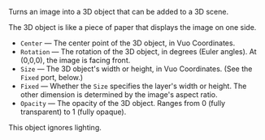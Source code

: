 Turns an image into a 3D object that can be added to a 3D scene. 

The 3D object is like a piece of paper that displays the image on one side.

   - `Center` — The center point of the 3D object, in Vuo Coordinates.
   - `Rotation` — The rotation of the 3D object, in degrees (Euler angles). At (0,0,0), the image is facing front.
   - `Size` — The 3D object's width or height, in Vuo Coordinates.  (See the `Fixed` port, below.)
   - `Fixed` — Whether the `Size` specifies the layer's width or height.  The other dimension is determined by the image's aspect ratio.
   - `Opacity` — The opacity of the 3D object. Ranges from 0 (fully transparent) to 1 (fully opaque).

This object ignores lighting.
